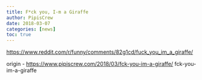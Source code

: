 ```yaml
---
title: F*ck you, I-m a Giraffe
author: PipisCrew
date: 2018-03-07
categories: [news]
toc: true
---
```


https://www.reddit.com/r/funny/comments/82g1cd/fuck_you_im_a_giraffe/

origin - https://www.pipiscrew.com/2018/03/fck-you-im-a-giraffe/ fck-you-im-a-giraffe